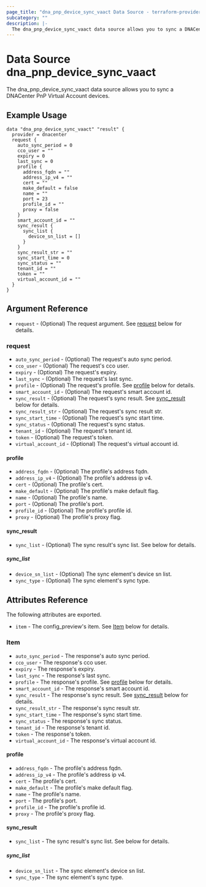 ```yaml
---
page_title: "dna_pnp_device_sync_vaact Data Source - terraform-provider-dnacenter"
subcategory: ""
description: |-
  The dna_pnp_device_sync_vaact data source allows you to sync a DNACenter PnP Virtual Account devices.
---
```


# Data Source dna_pnp_device_sync_vaact

The dna_pnp_device_sync_vaact data source allows you to sync a DNACenter PnP Virtual Account devices.

## Example Usage

```hcl
data "dna_pnp_device_sync_vaact" "result" {
  provider = dnacenter
  request {
    auto_sync_period = 0
    cco_user = ""
    expiry = 0
    last_sync = 0
    profile {
      address_fqdn = ""
      address_ip_v4 = ""
      cert = ""
      make_default = false
      name = ""
      port = 23
      profile_id = ""
      proxy = false
    }
    smart_account_id = ""
    sync_result {
      sync_list {
        device_sn_list = []
      }
    }
    sync_result_str = ""
    sync_start_time = 0
    sync_status = ""
    tenant_id = ""
    token = ""
    virtual_account_id = ""
  }
}
```

## Argument Reference

- `request` - (Optional) The request argument. See [request](#request) below for details.

### request

- `auto_sync_period` - (Optional) The request's auto sync period.
- `cco_user` - (Optional) The request's cco user.
- `expiry` - (Optional) The request's expiry.
- `last_sync` - (Optional) The request's last sync.
- `profile` - (Optional) The request's profile. See [profile](#profile) below for details.
- `smart_account_id` - (Optional) The request's smart account id.
- `sync_result` - (Optional) The request's sync result. See [sync_result](#sync_result) below for details.
- `sync_result_str` - (Optional) The request's sync result str.
- `sync_start_time` - (Optional) The request's sync start time.
- `sync_status` - (Optional) The request's sync status.
- `tenant_id` - (Optional) The request's tenant id.
- `token` - (Optional) The request's token.
- `virtual_account_id` - (Optional) The request's virtual account id.

#### profile

- `address_fqdn` - (Optional) The profile's address fqdn.
- `address_ip_v4` - (Optional) The profile's address ip v4.
- `cert` - (Optional) The profile's cert.
- `make_default` - (Optional) The profile's make default flag.
- `name` - (Optional) The profile's name.
- `port` - (Optional) The profile's port.
- `profile_id` - (Optional) The profile's profile id.
- `proxy` - (Optional) The profile's proxy flag.

#### sync_result

- `sync_list` - (Optional) The sync result's sync list. See below for details.

##### sync_list

- `device_sn_list` - (Optional) The sync element's device sn list.
- `sync_type` - (Optional) The sync element's sync type.

## Attributes Reference

The following attributes are exported.

- `item` - The config_preview's item. See [Item](#item) below for details.

### Item

- `auto_sync_period` - The response's auto sync period.
- `cco_user` - The response's cco user.
- `expiry` - The response's expiry.
- `last_sync` - The response's last sync.
- `profile` - The response's profile. See [profile](#profile-1) below for details.
- `smart_account_id` - The response's smart account id.
- `sync_result` - The response's sync result. See [sync_result](#sync_result-1) below for details.
- `sync_result_str` - The response's sync result str.
- `sync_start_time` - The response's sync start time.
- `sync_status` - The response's sync status.
- `tenant_id` - The response's tenant id.
- `token` - The response's token.
- `virtual_account_id` - The response's virtual account id.

#### profile

- `address_fqdn` - The profile's address fqdn.
- `address_ip_v4` - The profile's address ip v4.
- `cert` - The profile's cert.
- `make_default` - The profile's make default flag.
- `name` - The profile's name.
- `port` - The profile's port.
- `profile_id` - The profile's profile id.
- `proxy` - The profile's proxy flag.

#### sync_result

- `sync_list` - The sync result's sync list. See below for details.

##### sync_list

- `device_sn_list` - The sync element's device sn list.
- `sync_type` - The sync element's sync type.
